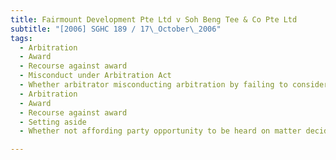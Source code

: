 ```yaml
---
title: Fairmount Development Pte Ltd v Soh Beng Tee & Co Pte Ltd 
subtitle: "[2006] SGHC 189 / 17\_October\_2006"
tags:
  - Arbitration
  - Award
  - Recourse against award
  - Misconduct under Arbitration Act
  - Whether arbitrator misconducting arbitration by failing to consider issue of whether defendant entitled to extension of time to complete works under contract with plaintiff regarding building project and deciding that time for performance of project was at large despite such decision not being sought in parties\' pleadings
  - Arbitration
  - Award
  - Recourse against award
  - Setting aside
  - Whether not affording party opportunity to be heard on matter decided on but not raised in pleadings amounting to breach of natural justice and ground for setting aside of arbitral award

---
```


